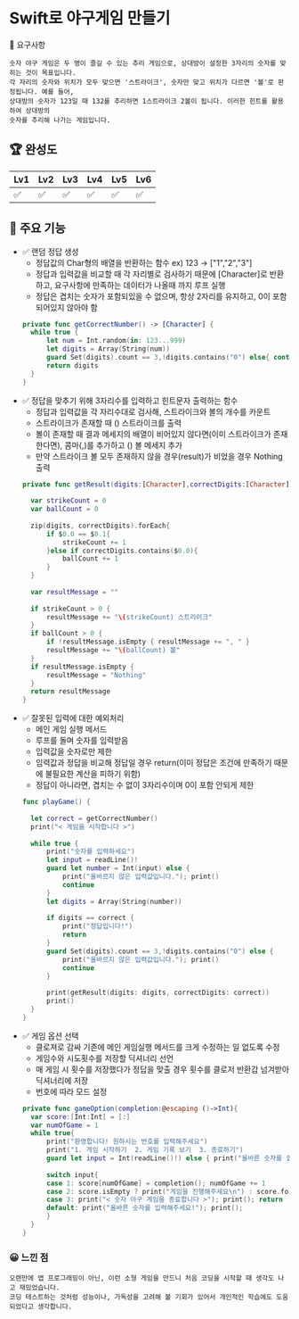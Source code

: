 # Swift로 야구게임 만들기

🚀 요구사항

```
숫자 야구 게임은 두 명이 즐길 수 있는 추리 게임으로, 상대방이 설정한 3자리의 숫자를 맞히는 것이 목표입니다.
각 자리의 숫자와 위치가 모두 맞으면 '스트라이크', 숫자만 맞고 위치가 다르면 '볼'로 판정됩니다. 예를 들어,
상대방의 숫자가 123일 때 132를 추리하면 1스트라이크 2볼이 됩니다. 이러한 힌트를 활용하여 상대방의
숫자를 추리해 나가는 게임입니다.
```

## 🏆 완성도
| Lv1 | Lv2 | Lv3 | Lv4 | Lv5 | Lv6 |
|---|---|---|---|---|---|
| ✅ | ✅ | ✅ | ✅ | ✅ | ✅ |

## 📌 주요 기능
- ✅ 랜덤 정답 생성
  - 정답값의 Char형의 배열을 반환하는 함수 ex) 123 -> ["1","2","3"]
  - 정답과 입력값을 비교할 때 각 자리별로 검사하기 때문에 [Character]로 반환하고, 요구사항에 만족하는 데이터가 나올때 까지 루프 실행
  - 정답은 겹치는 숫자가 포함되있을 수 없으며, 항상 2자리를 유지하고, 0이 포함되어있지 않아야 함
  ```swift
  private func getCorrectNumber() -> [Character] {
    while true {
        let num = Int.random(in: 123...999)
        let digits = Array(String(num))
        guard Set(digits).count == 3,!digits.contains("0") else{ continue }
        return digits
    }
  }
  ```
- ✅ 정답을 맞추기 위해 3자리수를 입력하고 힌트문자 출력하는 함수
   - 정답과 입력값을 각 자리수대로 검사해, 스트라이크와 볼의 개수를 카운트
   - 스트라이크가 존재할 때 \() 스트라이크를 출력
   - 볼이 존재할 때 결과 메세지의 배열이 비어있지 않다면(이미 스트라이크가 존재한다면), 콤마(,)를 추가하고 \() 볼 메세지 추가
   - 만약 스트라이크 볼 모두 존재하지 않을 경우(result)가 비었을 경우 Nothing 출력
  ```swift
  private func getResult(digits:[Character],correctDigits:[Character])->String{
      
    var strikeCount = 0
    var ballCount = 0
    
    zip(digits, correctDigits).forEach{
        if $0.0 == $0.1{
            strikeCount += 1
        }else if correctDigits.contains($0.0){
            ballCount += 1
        }
    }
    
    var resultMessage = ""
    
    if strikeCount > 0 {
        resultMessage += "\(strikeCount) 스트라이크"
    }
    if ballCount > 0 {
        if !resultMessage.isEmpty { resultMessage += ", " }
        resultMessage += "\(ballCount) 볼"
    }
    if resultMessage.isEmpty {
        resultMessage = "Nothing"
    }
    return resultMessage
  }
  ```
- ✅ 잘못된 입력에 대한 예외처리
  - 메인 게임 실행 메서드
  - 루프를 돌며 숫자를 입력받음
  - 입력값을 숫자로만 제한
  - 임력값과 정답을 비교해 정답일 경우 return(이미 정답은 조건에 만족하기 때문에 불필요한 계산을 피하기 위함)
  - 정답이 아니라면, 겹치는 수 없이 3자리수이며 0이 포함 안되게 제한
  ```swift
  func playGame() {
    
    let correct = getCorrectNumber()
    print("< 게임을 시작합니다 >")
    
    while true {
        print("숫자를 입력하세요")
        let input = readLine()!
        guard let number = Int(input) else {
            print("올바르지 않은 입력값입니다."); print()
            continue
        }
        let digits = Array(String(number))
        
        if digits == correct {
            print("정답입니다!")
            return
        }
        guard Set(digits).count == 3,!digits.contains("0") else {
            print("올바르지 않은 입력값입니다."); print()
            continue
        }
        
        print(getResult(digits: digits, correctDigits: correct))
        print()
    }
  }
  ```
- ✅ 게임 옵션 선택
  - 클로져로 감싸 기존에 메인 게임실행 메서드를 크게 수정하는 일 없도록 수정
  - 게임수와 시도횟수를 저장할 딕셔너리 선언
  - 매 게임 시 횟수를 저장했다가 정답을 맞출 경우 횟수를 클로저 반환갑 넘겨받아 딕셔너리에 저장
  - 번호에 따라 모드 설정
  ```swift
  private func gameOption(completion:@escaping ()->Int){
    var score:[Int:Int] = [:]
    var numOfGame = 1
    while true{
        print("환영합니다! 원하시는 번호를 입력해주세요")
        print("1. 게임 시작하기  2. 게임 기록 보기  3. 종료하기")
        guard let input = Int(readLine()!) else { print("올바른 숫자를 입력해주세요!"); print(); continue }
        
        switch input{
        case 1: score[numOfGame] = completion(); numOfGame += 1
        case 2: score.isEmpty ? print("게임을 진행해주세요\n") : score.forEach{ print("\($0.key)번째 게임 : 시도 횟수 - \($0.value)") }; print()
        case 3: print("< 숫자 야구 게임을 종료합니다 >"); print(); return
        default: print("올바른 숫자를 입력해주세요!"); print();
        }
    }
  }
  ```

### 😀 느낀 점
```
오랜만에 앱 프로그래밍이 아닌, 이런 소형 게임을 만드니 처음 코딩을 시작할 때 생각도 나고 재밌었습니다.
코딩 테스트하는 것처럼 성능이나, 가독성을 고려해 볼 기회가 있어서 개인적인 학습에도 도움되었다고 생각합니다.
```
